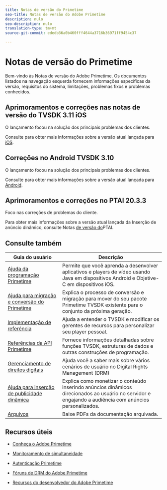 ```yaml
---
title: Notas de versão do Primetime
seo-title: Notas de versão do Adobe Primetime
description: nulo
seo-description: nulo
translation-type: tm+mt
source-git-commit: ededb36a0b460fff4644a3716b36971ff9454c37

---
```



# Notas de versão do Primetime

Bem-vindo às Notas de versão do Adobe Primetime. Os documentos listados na navegação esquerda fornecem informações específicas da versão, requisitos do sistema, limitações, problemas fixos e problemas conhecidos.

## Aprimoramentos e correções nas notas de versão do TVSDK 3.11 iOS

O lançamento focou na solução dos principais problemas dos clientes.

Consulte para obter mais informações sobre a versão atual lançada para [iOS](../release-notes/tvsdk-3x-ios.md).

## Correções no Android TVSDK 3.10

O lançamento focou na solução dos principais problemas dos clientes.

Consulte para obter mais informações sobre a versão atual lançada para [Android](../release-notes/tvsdk-3x-android.md).

## Aprimoramentos e correções no PTAI 20.3.3

Foco nas correções de problemas do cliente.

Para obter mais informações sobre a versão atual lançada da Inserção de anúncio dinâmico, consulte Notas [de versão do](ptai-19x-release-notes.md)PTAI.

## Consulte também

| Guia do usuário | Descrição |
|--- |--- |
| [Ajuda da programação Primetime](/help/programming/home.md) | Permite que você aprenda a desenvolver aplicativos e players de vídeo usando Java em dispositivos Android e Objetive-C em dispositivos iOS. |
| [Ajuda para migração e conversão do Primetime](/help/migration-guides/home.md) | Explica o processo de conversão e migração para mover do seu pacote Primetime TVSDK existente para o conjunto da próxima geração. |
| [Implementação de referência](/help/android-reference-implementation/home.md) | Ajuda a entender o TVSDK e modificar os gerentes de recursos para personalizar seu player pessoal. |
| [Referências da API Primetime](/help/reference/api-references.md) | Fornece informações detalhadas sobre funções TVSDK, estruturas de dados e outras construções de programação. |
| [Gerenciamento de direitos digitais](/help/digital-rights-management/home.md) | Ajuda você a saber mais sobre vários cenários de usuário no Digital Rights Management (DRM) |
| [Ajuda para inserção de publicidade dinâmica](/help/dynamic-ad-insertion/home.md) | Explica como monetizar o conteúdo inserindo anúncios dinâmicos direcionados ao usuário no servidor e engajando a audiência com anúncios personalizados. |
| [Arquivos](https://helpx.adobe.com/primetime/archives.html) | Baixe PDFs da documentação arquivada. |

## Recursos úteis

* [Conheça o Adobe Primetime](https://www.adobe.com/in/marketing/primetime.html)

* [Monitoramento de simultaneidade](https://tve.helpdocsonline.com/concurrency-monitoring-introduction)

* [Autenticação Primetime](https://tve.helpdocsonline.com/home)

* [Fóruns de DRM do Adobe Primetime](https://forums.adobe.com/community/adobe_access)

* [Recursos do desenvolvedor do Adobe Primetime](https://www.adobe.com/devnet/primetime.html)
